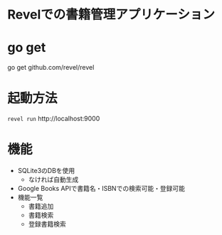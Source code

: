 # Revelでの書籍管理アプリケーション

# go get
go get github.com/revel/revel

# 起動方法
`revel run`
http://localhost:9000

# 機能
* SQLite3のDBを使用
    * なければ自動生成
* Google Books APIで書籍名・ISBNでの検索可能・登録可能
* 機能一覧
    * 書籍追加
    * 書籍検索
    * 登録書籍検索
